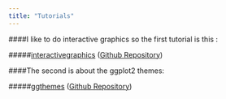 ```yaml
---
title: "Tutorials"
---
```


####I like to do interactive graphics so the first tutorial is this : 

#####<a href="tutorials-r/interactivegraphics.html" target="_blank">interactivegraphics</a> ([Github Repository](https://github.com/Elizemiku/Interactive-Graphics))

  
####The second is about the ggplot2 themes:

#####<a href="tutorials-r/ggthemes.html" target="_blank">ggthemes</a> ([Github Repository](https://github.com/Elizemiku/my-ggthemes))



 
